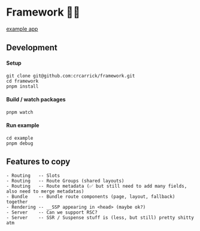 # Framework 🤷‍♂️

[example app](./example)

## Development

#### Setup

```shell
git clone git@github.com:crcarrick/framework.git
cd framework
pnpm install
```

#### Build / watch packages

```shell
pnpm watch
```

#### Run example

```shell
cd example
pnpm debug
```

## Features to copy

```
- Routing   -- Slots
- Routing   -- Route Groups (shared layouts)
- Routing   -- Route metadata (✅ but still need to add many fields, also need to merge metadatas)
- Bundle    -- Bundle route components (page, layout, fallback) together
- Rendering -- __SSP appearing in <head> (maybe ok?)
- Server    -- Can we support RSC?
- Server    -- SSR / Suspense stuff is (less, but still) pretty shitty atm
```
